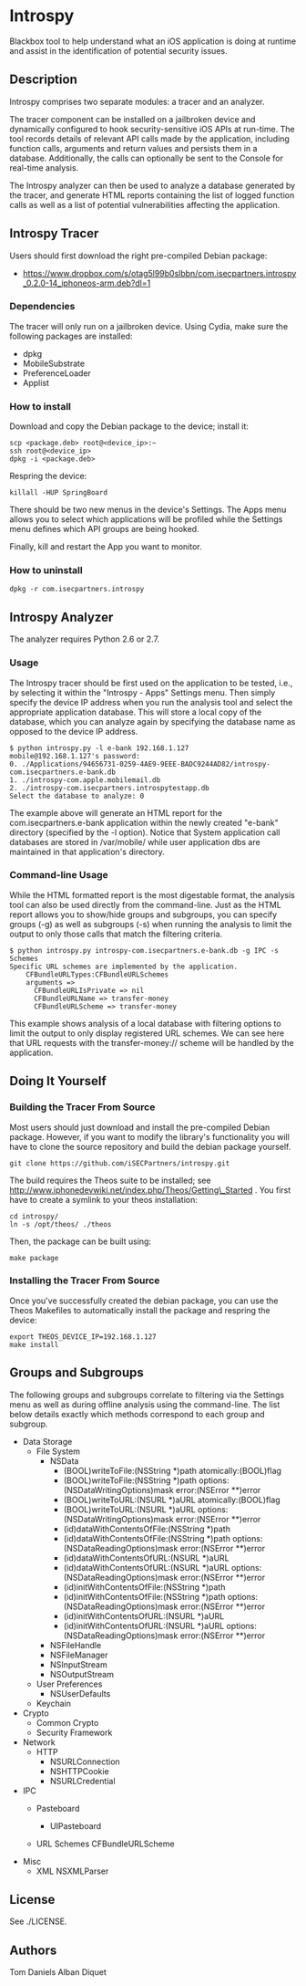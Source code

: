 Introspy
========

Blackbox tool to help understand what an iOS application is doing at runtime
and assist in the identification of potential security issues.


Description
-----------

Introspy comprises two separate modules: a tracer and an analyzer. 

The tracer component can be installed on a jailbroken device and dynamically
configured to hook security-sensitive iOS APIs at run-time. The tool records
details of relevant API calls made by the application, including function
calls, arguments and return values and persists them in a database.
Additionally, the calls can optionally be sent to the Console for real-time
analysis.

The Introspy analyzer can then be used to analyze a database generated by the
tracer, and generate HTML reports containing the list of logged function calls
as well as a list of potential vulnerabilities affecting the application.


Introspy Tracer
---------------

Users should first download the right pre-compiled Debian package:
-  https://www.dropbox.com/s/otag5l99b0slbbn/com.isecpartners.introspy_0.2.0-14_iphoneos-arm.deb?dl=1

### Dependencies

The tracer will only run on a jailbroken device. Using Cydia, make
sure the following packages are installed:
- dpkg
- MobileSubstrate
- PreferenceLoader
- Applist

### How to install

Download and copy the Debian package to the device; install it:  

    scp <package.deb> root@<device_ip>:~
    ssh root@<device_ip>
    dpkg -i <package.deb>

Respring the device:

    killall -HUP SpringBoard

There should be two new menus in the device's Settings. The Apps menu allows you
to select which applications will be profiled while the Settings menu defines
which API groups are being hooked.

Finally, kill and restart the App you want to monitor.

### How to uninstall

    dpkg -r com.isecpartners.introspy

Introspy Analyzer
-----------------

The analyzer requires Python 2.6 or 2.7.

### Usage

The Introspy tracer should be first used on the application to be tested, i.e.,
by selecting it within the "Introspy - Apps" Settings menu. Then simply specify
the device IP address when you run the analysis tool and select the appropriate
application database. This will store a local copy of the database, which you
can analyze again by specifying the database name as opposed to the device IP
address.

    $ python introspy.py -l e-bank 192.168.1.127
    mobile@192.168.1.127's password:
    0. ./Applications/94656731-0259-4AE9-9EEE-BADC9244AD82/introspy-com.isecpartners.e-bank.db
    1. ./introspy-com.apple.mobilemail.db
    2. ./introspy-com.isecpartners.introspytestapp.db
    Select the database to analyze: 0

The example above will generate an HTML report for the com.isecpartners.e-bank
application within the newly created "e-bank" directory (specified by the -l
option). Notice that System application call databases are stored in
/var/mobile/ while user application dbs are maintained in that application's
directory.

### Command-line Usage

While the HTML formatted report is the most digestable format, the analysis tool
can also be used directly from the command-line. Just as the HTML report allows
you to show/hide groups and subgroups, you can specify groups (-g) as well as
subgroups (-s) when running the analysis to limit the output to only those calls
that match the filtering criteria.

    $ python introspy.py introspy-com.isecpartners.e-bank.db -g IPC -s Schemes
    Specific URL schemes are implemented by the application.
        CFBundleURLTypes:CFBundleURLSchemes
		arguments =>
		  CFBundleURLIsPrivate => nil
		  CFBundleURLName => transfer-money
		  CFBundleURLScheme => transfer-money

This example shows analysis of a local database with filtering options to limit
the output to only display registered URL schemes. We can see here that URL
requests with the transfer-money:// scheme will be handled by the application.

Doing It Yourself
-----------------

### Building the Tracer From Source

Most users should just download and install the pre-compiled Debian package.
However, if you want to modify the library's functionality you will have to
clone the source repository and build the debian package yourself.

    git clone https://github.com/iSECPartners/introspy.git

The build requires the Theos suite to be installed; 
see http://www.iphonedevwiki.net/index.php/Theos/Getting\_Started .
You first have to create a symlink to your theos installation:

    cd introspy/
    ln -s /opt/theos/ ./theos

Then, the package can be built using:

    make package

### Installing the Tracer From Source

Once you've successfully created the debian package, you can use the Theos
Makefiles to automatically install the package and respring the device:

    export THEOS_DEVICE_IP=192.168.1.127
    make install

Groups and Subgroups
--------------------

The following groups and subgroups correlate to filtering via the Settings menu
as well as during offline analysis using the command-line. The list below
details exactly which methods correspond to each group and subgroup.

* Data Storage
  * File System
    * NSData
        - (BOOL)writeToFile:(NSString *)path atomically:(BOOL)flag
        - (BOOL)writeToFile:(NSString *)path options:(NSDataWritingOptions)mask error:(NSError **)error
        - (BOOL)writeToURL:(NSURL *)aURL atomically:(BOOL)flag
        - (BOOL)writeToURL:(NSURL *)aURL options:(NSDataWritingOptions)mask error:(NSError **)error
        + (id)dataWithContentsOfFile:(NSString *)path
        + (id)dataWithContentsOfFile:(NSString *)path options:(NSDataReadingOptions)mask error:(NSError **)error
        + (id)dataWithContentsOfURL:(NSURL *)aURL
        + (id)dataWithContentsOfURL:(NSURL *)aURL options:(NSDataReadingOptions)mask error:(NSError **)error
        - (id)initWithContentsOfFile:(NSString *)path
        - (id)initWithContentsOfFile:(NSString *)path options:(NSDataReadingOptions)mask error:(NSError **)error
        - (id)initWithContentsOfURL:(NSURL *)aURL
        - (id)initWithContentsOfURL:(NSURL *)aURL options:(NSDataReadingOptions)mask error:(NSError **)error
    * NSFileHandle
    * NSFileManager
    * NSInputStream
    * NSOutputStream
  * User Preferences
    * NSUserDefaults
  * Keychain
* Crypto
  * Common Crypto
  * Security Framework
* Network
  * HTTP
    * NSURLConnection
    * NSHTTPCookie
    * NSURLCredential
* IPC
  * Pasteboard
    * UIPasteboard

  * URL Schemes
    CFBundleURLScheme
* Misc
  * XML
    NSXMLParser

License
-------

See ./LICENSE.

Authors
-------

Tom Daniels
Alban Diquet
